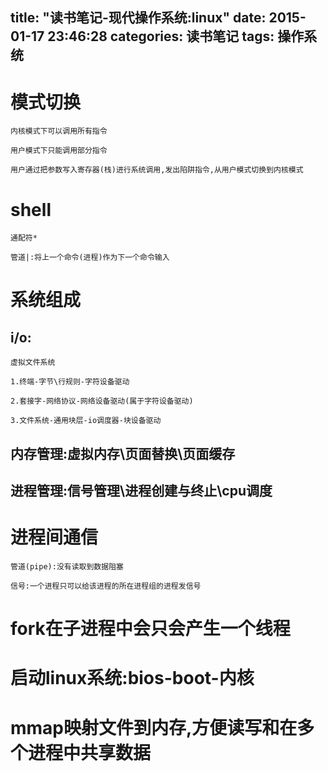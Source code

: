 title: "读书笔记-现代操作系统:linux"
date: 2015-01-17 23:46:28
categories: 读书笔记
tags: 操作系统
---
# 模式切换
    内核模式下可以调用所有指令
    
    用户模式下只能调用部分指令
    
    用户通过把参数写入寄存器(栈)进行系统调用,发出陷阱指令,从用户模式切换到内核模式
<!-- more -->
# shell
    通配符*
    
    管道|:将上一个命令(进程)作为下一个命令输入

# 系统组成
   ## i/o:
   
	虚拟文件系统
	
	1.终端-字节\行规则-字符设备驱动
	
	2.套接字-网络协议-网络设备驱动(属于字符设备驱动)
	
	3.文件系统-通用块层-io调度器-块设备驱动
	
   ## 内存管理:虚拟内存\页面替换\页面缓存
   
   ## 进程管理:信号管理\进程创建与终止\cpu调度

# 进程间通信
	管道(pipe):没有读取到数据阻塞
	
	信号:一个进程只可以给该进程的所在进程组的进程发信号
	
# fork在子进程中会只会产生一个线程
# 启动linux系统:bios-boot-内核
# mmap映射文件到内存,方便读写和在多个进程中共享数据

